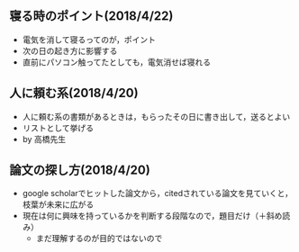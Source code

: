## 寝る時のポイント(2018/4/22)
- 電気を消して寝るってのが，ポイント
- 次の日の起き方に影響する
- 直前にパソコン触ってたとしても，電気消せば寝れる

## 人に頼む系(2018/4/20)
- 人に頼む系の書類があるときは，もらったその日に書き出して，送るとよい
- リストとして挙げる
- by 高橋先生


## 論文の探し方(2018/4/20)
- google scholarでヒットした論文から，citedされている論文を見ていくと，枝葉が未来に広がる
- 現在は何に興味を持っているかを判断する段階なので，題目だけ（＋斜め読み）
	- まだ理解するのが目的ではないので
